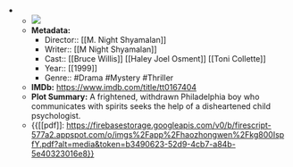 - 
    - ![](https://m.media-amazon.com/images/M/MV5BMWM4NTFhYjctNzUyNi00NGMwLTk3NTYtMDIyNTZmMzRlYmQyXkEyXkFqcGdeQXVyMTAwMzUyOTc@._V1_SX300.jpg)  
    - **Metadata:**
        - Director:: [[M. Night Shyamalan]]
        - Writer:: [[M Night Shyamalan]]
        - Cast:: [[Bruce Willis]] [[Haley Joel Osment]] [[Toni Collette]]
        - Year:: [[1999]]
        - Genre:: #Drama #Mystery #Thriller
    - **IMDb:** https://www.imdb.com/title/tt0167404
    - **Plot Summary:** A frightened, withdrawn Philadelphia boy who communicates with spirits seeks the help of a disheartened child psychologist.
    - {{[[pdf]]: https://firebasestorage.googleapis.com/v0/b/firescript-577a2.appspot.com/o/imgs%2Fapp%2Fhaozhongwen%2Fkg800IspfY.pdf?alt=media&token=b3490623-52d9-4cb7-a84b-5e40323016e8}}
